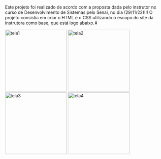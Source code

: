 Este projeto foi realizado de acordo com a proposta dada pelo instrutor no curso de Desenvolvimento de Sistemas pelo Senai, no dia (29/11/22)!!!
O projeto consistia em criar o HTML e o CSS utilizando o escopo do site da instrutora como base, que está logo abaixo.⬇

<img alt = "tela1" height = "200" widht= "200" src = https://github.com/ryanvreis/DesafioFront-End/assets/145470551/50f14c84-2ffa-4057-8a1b-792073c5161d />
<img alt = "tela2" height = "200" widht = "200" src = https://github.com/ryanvreis/DesafioFront-End/assets/145470551/350cd858-0cf2-4eaa-8ce5-2fc78c2bd67a />
<img alt = "tela3" height = "200" widht = "200" src = https://github.com/ryanvreis/DesafioFront-End/assets/145470551/2e51750b-0e91-41a5-85d8-d773ccc31732 />
<img alt = "tela4" height = "200" widht = "200" src = https://github.com/ryanvreis/DesafioFront-End/assets/145470551/629c80fa-dcdb-49ff-a342-44f639081df3 />



